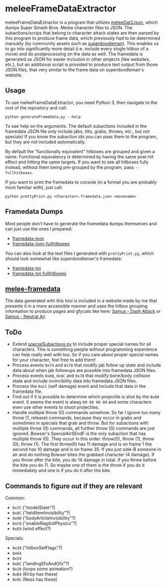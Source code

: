 # meleeFrameDataExtractor
meleeFrameDataExtractor is a program that utilizes [meleeDat2Json](https://github.com/pfirsich/meleeDat2Json), which dumps Super Smash Bros. Melee character files to JSON. The subactions/scrips that belong to character attack states are then parsed by this program to produce frame data, which previously had to be determined manually (by community assets such as [superdoodleman](http://www.angelfire.com/games5/superdoodleman/frames.html)). This enables us to go into significantly more detail (i.e. include every single hitbox of a move) and do postprocessing on the data as well. The framedata is generated as JSON for easier inclusion in other projects (like websites, etc.), but an additional script is provided to produce text output from those JSON files, that very similar to the frame data on superdoodleman's website.

## Usage
To use meleeFrameDataExtractor, you need Python 3, then navigate to the root of the repository and call:
```console
python generateFrameData.py --help
```
To see help on the arguments. The default subactions included in the framedata JSON file only include jabs, tilts, grabs, throws, etc., but not specials! If you know the subaction ids you can pass them to the program, but they are not included automatically.

By default the "functionally equivalent" hitboxes are grouped and given a name. Functional equivalency is determined by having the same post-hit effect and hitting the same targets. If you want to see all hitboxes fully instead, without them being pre-grouped by the program, pass `--fullhitboxes`.

If you want to print the framedata to console (in a format you are probably more familiar with), just call:
```
python prettyPrint.py <Character>.framedata.json <movename>
```

## Framedata Dumps
Most people don't have to generate the framedata dumps themselves and can just use the ones I prepared:
* [framedata-json](http://melee.theshoemaker.de/?dir=framedata-json)
* [framedata-json-fullhitboxes](http://melee.theshoemaker.de/?dir=framedata-json-fullhitboxes)

You can also look at the text files I generated with `prettyPrint.py`, which should look somewhat like superdoodleman's framedata:
* [framedata-txt](http://melee.theshoemaker.de/?dir=framedata-txt)
* [framedata-txt-fullhitboxes](http://melee.theshoemaker.de/?dir=framedata-txt-fullhitboxes)


## [melee-framedata](http://melee-framedata.theshoemaker.de/)
The data generated with this tool is included in a website made by me that presents it in a more accessible manner and uses the hitbox grouping information to produce pages and gfycats like here: [Samus - Dash Attack](http://melee-framedata.theshoemaker.de/samus/dashattack.html) or [Samus - Neutral Air](http://melee-framedata.theshoemaker.de/samus/nair.html)

## ToDo
* Extend [specialSubactions.py](https://github.com/pfirsich/meleeFrameDataExtractor/blob/master/specialSubactions.py) to include proper special names for all characters. This is something people without programming experience can help really well with too. So if you care about proper special names for your character, feel free to add them!
* Process events `0x74` and `0x78` that modify jab follow up state and include data about when jab followups are possible into framedata JSON files.
* Process events `0x68`, `0x6C` and `0x70` that modify bone/body collision state and include invincibility data into framedata JSON files.
* Process the `0xCC` (self damage) event and include that data in the framedata file.
* Find out if it is possible to determine which projectile is shot by the `0x60` event. It seems the event is alway `60 00 00 00` and some characters even use other events to shoot projectiles.
* Handle multiple throw (0) commands somehow. So far I ignore too many throw (1, release) commands, because they occur in grabs and sometimes in specials that grab and throw. But for subactions with multiple throw (0) commands, all further throw (0) commands are just ignored. Bowser's SpecialAirSEndF is the only subaction that has multiple throw (0). They occur in this order: throw(0), throw (1), throw (0), throw (1). The first throw(0) has 11 damage and is on frame 1 the second has 10 damage and is on frame 35. If you just side-B someone in air and do nothing Bowser bites the grabbed character (4 damage). If you throw after the bite, you do 14 damage in total. If you throw before the bite you do 11. So maybe one of them is the throw if you do it immediately and one is if you do it after the bite.

## Commands to figure out if they are relevant
Common:
* `0x7C` ("modelState"?)
* `0x8C` ("heldItemInvisibility"?)
* `0x90` ("bodyArticleInvisibility"?)
* `0xC8` ("enableRagdollPhysics"?)
* `0xE9` (wind effect?)

Specials:
* `0x38` ("hitboxSetFlags"?)
* `0x64`
* `0x54`
* `0xDC` ("landingSfxAndGfx"?)
* `0x20` (loops some animation?)
* `0xD4` (Kirby has these)
* `0x9C` (Ness has these)
